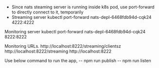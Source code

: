 - Since nats steaming server is running inside k8s pod, use port-forward to directly connect to it, temporarily
- Streaming server
  kubectl port-forward nats-depl-6468fdb94d-cqk24 4222:4222

Monitoring server
kubectl port-forward nats-depl-6468fdb94d-cqk24 8222:8222

Monitoring URLs.
http://localhost:8222/streaming/clientsz
http://localhost:8222/streaming
http://localhost:8222

Use below command to run the app,
-- npm run publish
-- npm run listen

